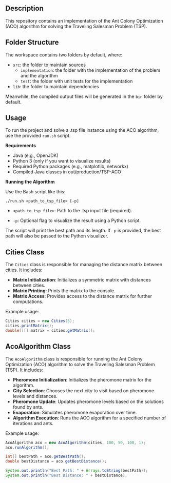 ## Description

This repository contains an implementation of the Ant Colony Optimization (ACO) algorithm for solving the Traveling Salesman Problem (TSP).

## Folder Structure

The workspace contains two folders by default, where:

- `src`: the folder to maintain sources
  - `implementation`: the folder with the implementation of the problem and the algorithm
  - `test`: the folder with unit tests for the implementation
- `lib`: the folder to maintain dependencies

Meanwhile, the compiled output files will be generated in the `bin` folder by default.

## Usage

To run the project and solve a .tsp file instance using the ACO algorithm, use the provided `run.sh` script.

**Requirements**
- Java (e.g., OpenJDK)
- Python 3 (only if you want to visualize results)
- Required Python packages (e.g., matplotlib, networkx)
- Compiled Java classes in out/production/TSP-ACO

**Running the Algorithm**

Use the Bash script like this:

`./run.sh <path_to_tsp_file> [-p]`

- `<path_to_tsp_file>`: Path to the .tsp input file (required).

- `-p`: Optional flag to visualize the result using a Python script.

The script will print the best path and its length. If `-p` is provided, the best path will also be passed to the Python visualizer.

## Cities Class

The `Cities` class is responsible for managing the distance matrix between cities. It includes:
- **Matrix Initialization**: Initializes a symmetric matrix with distances between cities.
- **Matrix Printing**: Prints the matrix to the console.
- **Matrix Access**: Provides access to the distance matrix for further computations.

Example usage:
```java
Cities cities = new Cities(5);
cities.printMatrix();
double[][] matrix = cities.getMatrix();
```

## AcoAlgorithm Class

The `AcoAlgorithm` class is responsible for running the Ant Colony Optimization (ACO) algorithm to solve the Traveling Salesman Problem (TSP). It includes:
- **Pheromone Initialization**: Initializes the pheromone matrix for the algorithm.
- **City Selection**: Chooses the next city to visit based on pheromone levels and distances.
- **Pheromone Update**: Updates pheromone levels based on the solutions found by ants.
- **Evaporation**: Simulates pheromone evaporation over time.
- **Algorithm Execution**: Runs the ACO algorithm for a specified number of iterations and ants.

Example usage:
```java
AcoAlgorithm aco = new AcoAlgorithm(cities, 100, 50, 100, 1);
aco.runAlgorithm();

int[] bestPath = aco.getBestPath();
double bestDistance = aco.getBestDistance();

System.out.println("Best Path: " + Arrays.toString(bestPath));
System.out.println("Best Distance: " + bestDistance);
```

